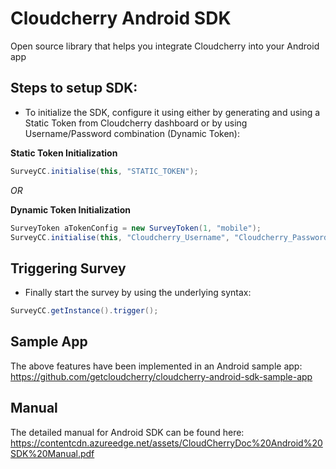 # Cloudcherry Android SDK
Open source library that helps you integrate Cloudcherry into your Android app

## Steps to setup SDK:

- To initialize the SDK, configure it using either by generating and using a Static Token from Cloudcherry dashboard or by using Username/Password combination (Dynamic Token):

**Static Token Initialization**

```Java
SurveyCC.initialise(this, "STATIC_TOKEN");
```

*OR*

**Dynamic Token Initialization**

```Java
SurveyToken aTokenConfig = new SurveyToken(1, "mobile");
SurveyCC.initialise(this, "Cloudcherry_Username", "Cloudcherry_Password", aTokenConfig);
```

## Triggering Survey

- Finally start the survey by using the underlying syntax:

```Java
SurveyCC.getInstance().trigger();
```

## Sample App

The above features have been implemented in an Android sample app:
https://github.com/getcloudcherry/cloudcherry-android-sdk-sample-app

## Manual

The detailed manual for Android SDK can be found here:
https://contentcdn.azureedge.net/assets/CloudCherryDoc%20Android%20SDK%20Manual.pdf

